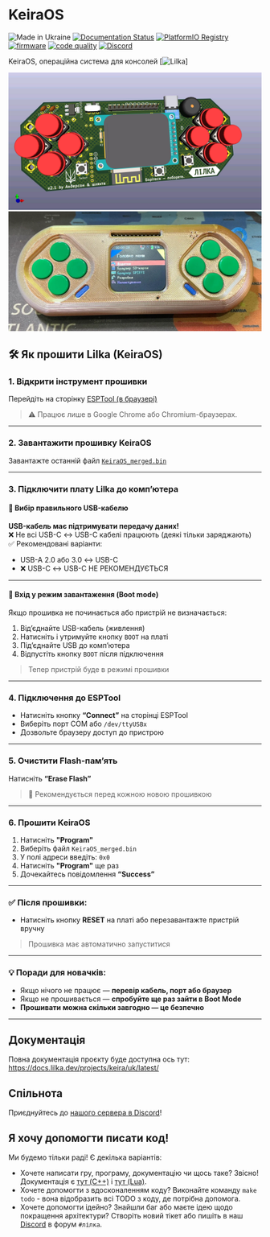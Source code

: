 # KeiraOS

![Made in Ukraine](https://img.shields.io/badge/Made%20in-Ukraine-blue?logo=data%3Aimage%2Fsvg%2Bxml%3Bbase64%2CPHN2ZyB4bWxucz0iaHR0cDovL3d3dy53My5vcmcvMjAwMC9zdmciIHdpZHRoPSIxMjAwIiBoZWlnaHQ9IjgwMCI%2BCjxyZWN0IHdpZHRoPSIxMjAwIiBoZWlnaHQ9IjgwMCIgZmlsbD0iIzAwNTdCNyIvPgo8cmVjdCB3aWR0aD0iMTIwMCIgaGVpZ2h0PSI0MDAiIHk9IjQwMCIgZmlsbD0iI0ZGRDcwMCIvPgo8L3N2Zz4%3D)
[![Documentation Status](https://readthedocs.org/projects/lilka/badge/?version=latest)](https://docs.lilka.dev)
[![PlatformIO Registry](https://badges.registry.platformio.org/packages/and3rson/library/Lilka.svg)](https://registry.platformio.org/libraries/and3rson/Lilka)
[![firmware](https://github.com/lilka-dev/lilka/actions/workflows/firmware.yml/badge.svg)](https://github.com/lilka-dev/lilka/actions/workflows/firmware.yml)
[![code quality](https://github.com/lilka-dev/lilka/actions/workflows/code-quality.yml/badge.svg)](https://github.com/lilka-dev/lilka/actions/workflows/code-quality.yml)
[![Discord](https://img.shields.io/discord/1202315568846213172?label=Discord)][discord]

KeiraOS, операційна система для консолей [![Lilka](https://github.com/lilka-dev/lilka)]

![Лілка v2](./img/v21.jpg)
![Main menu](./img/menu.jpg)

## 🛠️ Як прошити Lilka (KeiraOS)

### 1. Відкрити інструмент прошивки  
Перейдіть на сторінку [ESPTool (в браузері)](https://espressif.github.io/esptool-js/)  
> ⚠️ Працює лише в Google Chrome або Chromium-браузерах.

---

### 2. Завантажити прошивку KeiraOS  
Завантажте останній файл [`KeiraOS_merged.bin`](https://github.com/lilka-dev/keira/releases)

---

### 3. Підключити плату Lilka до комп’ютера

#### 🔌 Вибір правильного USB-кабелю
**USB-кабель має підтримувати передачу даних!**  
❌ Не всі USB-C ↔ USB-C кабелі працюють (деякі тільки заряджають)  
✅ Рекомендовані варіанти:
- USB-A 2.0 або 3.0 ↔ USB-C  
- ❌ USB-C ↔ USB-C НЕ РЕКОМЕНДУЄТЬСЯ

---

#### 🚀 Вхід у режим завантаження (Boot mode)
Якщо прошивка не починається або пристрій не визначається:
1. Від’єднайте USB-кабель (живлення)
2. Натисніть і утримуйте кнопку `BOOT` на платі
3. Під’єднайте USB до комп’ютера
4. Відпустіть кнопку `BOOT` після підключення

> Тепер пристрій буде в режимі прошивки

---

### 4. Підключення до ESPTool
- Натисніть кнопку **“Connect”** на сторінці ESPTool
- Виберіть порт COM або `/dev/ttyUSBx`
- Дозвольте браузеру доступ до пристрою

---

### 5. Очистити Flash-пам’ять
Натисніть **“Erase Flash”**  
> 🔄 Рекомендується перед кожною новою прошивкою

---

### 6. Прошити KeiraOS

1. Натисніть **"Program"**
2. Виберіть файл `KeiraOS_merged.bin`
3. У полі адреси введіть: `0x0`
4. Натисніть **"Program"** ще раз
5. Дочекайтесь повідомлення **“Success”**

---

### ✅ Після прошивки:
- Натисніть кнопку **RESET** на платі або перезавантажте пристрій вручну  
> Прошивка має автоматично запуститися

---

### 💡 Поради для новачків:
- Якщо нічого не працює — **перевір кабель, порт або браузер**  
- Якщо не прошивається — **спробуйте ще раз зайти в Boot Mode**
- **Прошивати можна скільки завгодно — це безпечно**

---

## Документація

Повна документація проєкту буде доступна ось тут: <https://docs.lilka.dev/projects/keira/uk/latest/>

## Спільнота

Приєднуйтесь до [нашого сервера в Discord][discord]!

## Я хочу допомогти писати код!

Ми будемо тільки раді! Є декілька варіантів:

- Хочете написати гру, програму, документацію чи щось таке? Звісно! Документація є [тут (C++)](https://docs.lilka.dev/uk/latest/keira/custom_apps/) і [тут (Lua)](https://docs.lilka.dev/uk/latest/keira/lua/intro/).
- Хочете допомогти з вдосконаленням коду? Виконайте команду `make todo` - вона відобразить всі TODO з коду, де потрібна допомога.
- Хочете допомогти ідейно? Знайшли баг або маєте ідею щодо покращення архітектури? Створіть новий тікет або пишіть в наш [Discord][discord] в форум `#лілка`.

[discord]: https://discord.gg/HU68TaKCu6
